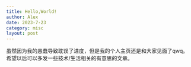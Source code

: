 ```yaml
---
title: Hello,World!
author: Alex
date: 2023-7-23
category: misc
layout: post
---
```


虽然因为我的愚蠢导致耽误了进度，但是我的个人主页还是和大家见面了qwq。希望以后可以多发一些技术/生活相关的有意思的文章。